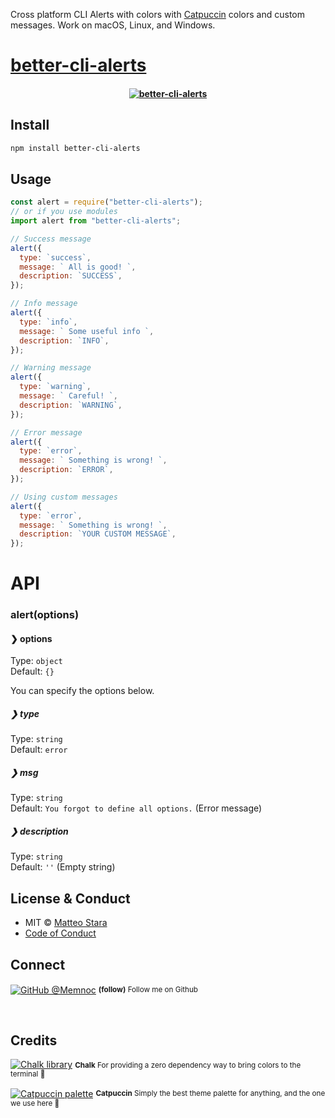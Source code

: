 Cross platform CLI Alerts with colors with [Catpuccin](https://github.com/catppuccin/palette) colors and custom messages.
Work on macOS, Linux, and Windows.

</h4>

# [better-cli-alerts](https://www.npmjs.com/package/better-cli-alerts)

<h4 align="center">
    <a href="https://github.com/memnoc/better-cli-alerts">
<a href="https://www.npmjs.com/package/better-cli-alerts"><img src="https://i.imgur.com/CTlCkOI.png" title="better-cli-alerts" /></a>
    </a>
    <br>
</h4>

## Install

```sh
npm install better-cli-alerts
```

## Usage

```js
const alert = require("better-cli-alerts");
// or if you use modules
import alert from "better-cli-alerts";

// Success message
alert({
  type: `success`,
  message: ` All is good! `,
  description: `SUCCESS`,
});

// Info message
alert({
  type: `info`,
  message: ` Some useful info `,
  description: `INFO`,
});

// Warning message
alert({
  type: `warning`,
  message: ` Careful! `,
  description: `WARNING`,
});

// Error message
alert({
  type: `error`,
  message: ` Something is wrong! `,
  description: `ERROR`,
});

// Using custom messages
alert({
  type: `error`,
  message: ` Something is wrong! `,
  description: `YOUR CUSTOM MESSAGE`,
});
```

# API

### alert(options)

#### ❯ options

Type: `object`<br>
Default: `{}`

You can specify the options below.

##### ❯ type

Type: `string`<br>
Default: `error`

##### ❯ msg

Type: `string`<br>
Default: `You forgot to define all options.` (Error message)

##### ❯ description

Type: `string`<br>
Default: `''` (Empty string)

## License & Conduct

- MIT © [Matteo Stara](https://matechblog.com)
- [Code of Conduct](code-of-conduct.md)

## Connect

<div align="left">
    <p><a href="https://github.com/Memnoc"><img alt="GitHub @Memnoc" align="center" src="https://img.shields.io/badge/GITHUB-gray.svg?colorB=f2d5cf&style=flat&logo=11111b" /></a>&nbsp;<small><strong>(follow)</strong> Follow me on Github</small></p>
</div>
<br>

## Credits

<p><a href="https://github.com/catppuccin/palette"><img alt="Chalk library" algn="center" src="https://github.com/chalk/chalk" /></a>&nbsp;<small><strong>Chalk</strong> For providing a zero dependency way to bring colors to the terminal 💜 </small></p>

<p><a href="https://github.com/catppuccin/palette"><img alt="Catpuccin palette" align="center" src="https://img.shields.io/badge/CATPUCCIN-white.svg?colorB=b7bdf8&style=flat&logo=11111b" /></a>&nbsp;<small><strong>Catpuccin</strong> Simply the best theme palette for anything, and the one we use here 💜 </small></p>
